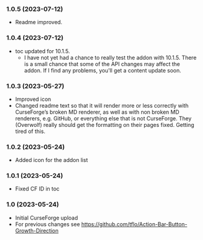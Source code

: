 ### 1.0.5 (2023-07-12)
- Readme improved.

### 1.0.4 (2023-07-12)
- toc updated for 10.1.5.
  - I have not yet had a chance to really test the addon with 10.1.5. There is a small chance that some of the API changes may affect the addon. If I find any problems, you'll get a content update soon.

### 1.0.3 (2023-05-27)
- Improved icon
- Changed readme text so that it will render more or less correctly with CurseForge’s broken MD renderer, as well as with non broken MD renderers, e.g. GitHub, or everything else that is not CurseForge. They (Overwolf) really should get the formatting on their pages fixed. Getting tired of this.

### 1.0.2 (2023-05-24)
- Added icon for the addon list

### 1.0.1 (2023-05-24)
- Fixed CF ID in toc

### 1.0 (2023-05-24)
 - Initial CurseForge upload
 - For previous changes see https://github.com/tflo/Action-Bar-Button-Growth-Direction
